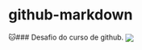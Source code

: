 # github-markdown

🐱### Desafio do curso de github.
<img align="center" src="https://pngimg.com/image/73372">
